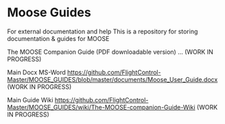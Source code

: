 # Moose Guides
For external documentation and help
This is a repository for storing documentation & guides for MOOSE

The MOOSE Companion Guide (PDF downloadable version)
...
(WORK IN PROGRESS)

Main Docx MS-Word
https://github.com/FlightControl-Master/MOOSE_GUIDES/blob/master/documents/Moose_User_Guide.docx
(WORK IN PROGRESS)

Main Guide Wiki
https://github.com/FlightControl-Master/MOOSE_GUIDES/wiki/The-MOOSE-companion-Guide-Wiki
(WORK IN PROGRESS)
